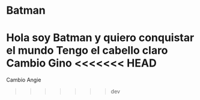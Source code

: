 # Batman

Hola soy Batman y quiero conquistar el mundo
Tengo el cabello claro
Cambio Gino
<<<<<<< HEAD
=======
Cambio Angie
>>>>>>> dev
